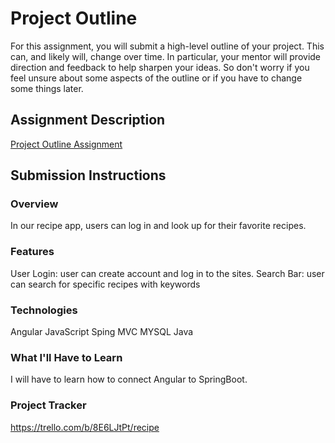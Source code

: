 # Project Outline
For this assignment, you will submit a high-level outline of your project. This can, and likely will, change over time. In particular, your mentor will provide direction and feedback to help sharpen your ideas. So don't worry if you feel unsure about some aspects of the outline or if you have to change some things later.

## Assignment Description
[Project Outline Assignment](https://education.launchcode.org/liftoff/modules/assignments/project-outline)

## Submission Instructions

### Overview
In our recipe app, users can log in and look up for their favorite recipes.  
### Features
User Login: user can create account and log in to the sites.
Search Bar: user can search for specific recipes with keywords
### Technologies
Angular
JavaScript
Sping MVC 
MYSQL
Java

### What I'll Have to Learn
I will have to learn how to connect Angular to SpringBoot. 
### Project Tracker
https://trello.com/b/8E6LJtPt/recipe